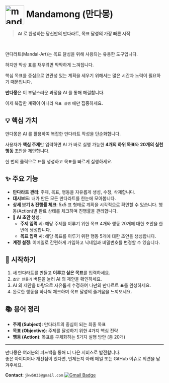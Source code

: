 <h1>
  <img width="60" height="60" alt="mandamong-square" src="https://github.com/user-attachments/assets/0fe0c285-33ca-44e7-beed-e1ed3fcd40d8" valign="middle" /> 
  Mandamong (만다몽)
</h1>

> **AI 로 완성하는 당신만의 만다라트, 목표 달성의 가장 빠른 시작**

<br>

만다라트(Mandal-Art)는 목표 달성을 위해 사용되는 유용한 도구입니다.

하지만 막상 표를 채우려면 막막하게 느껴집니다.

핵심 목표를 중심으로 연관성 있는 계획을 세우기 위해서는 많은 시간과 노력이 필요하기 때문입니다.

**만다몽**은 이 부담스러운 과정을 AI 를 통해 해결합니다.

이제 복잡한 계획이 아니라 `목표 실행` 에만 집중하세요.

## 💡 핵심 가치

만다몽은 AI 를 활용하여 복잡한 만다라트 작성을 단순화합니다.

사용자가 **핵심 주제**만 입력하면 AI 가 바로 실행 가능한 **4개의 하위 목표**와 **20개의 실천 행동** 초안을 제안합니다.

한 번의 클릭으로 표를 생성하고 목표를 빠르게 실행하세요.

## ✨ 주요 기능

-   **만다라트 관리**: 주제, 목표, 행동을 자유롭게 생성, 수정, 삭제합니다.
-   **대시보드**: 내가 만든 모든 만다라트를 한눈에 모아봅니다.
-   **상세 보기 & 진행률 체크**: 5x5 표 형태로 계획을 시각적으로 확인할 수 있습니다. 행동(Action)별 완료 상태를 체크하며 진행률을 관리합니다.
-   **🤖 AI 초안 생성**:
    -   **주제 입력 시**: 해당 주제를 이루기 위한 목표 4개와 행동 20개에 대한 초안을 한 번에 생성합니다.
    -   **목표 입력 시**: 해당 목표를 이루기 위한 행동 5개에 대한 초안을 생성합니다.
-   **계정 설정**: 이메일로 간편하게 가입하고 닉네임과 비밀번호를 변경할 수 있습니다.

## 🚀 시작하기

1.  새 만다라트를 만들고 **이루고 싶은 목표**를 입력하세요.
2.  `초안 만들기` 버튼을 눌러 AI 의 제안을 확인하세요.
3.  AI 의 제안을 바탕으로 자유롭게 수정하여 나만의 만다르트 표를 완성하세요.
4.  완료한 행동을 하나씩 체크하며 목표 달성의 즐거움을 느껴보세요.

## 📚 용어 정리

-   **주제 (Subject)**: 만다라트의 중심이 되는 최종 목표
-   **목표 (Objective)**: 주제를 달성하기 위한 4가지 핵심 전략
-   **행동 (Action)**: 목표를 구체화하는 5가지 실행 방안 (총 20개)

---

만다몽은 여러분의 피드백을 통해 더 나은 서비스로 발전합니다. <br>
좋은 아이디어나 개선점이 있다면, 언제든지 아래 메일 또는 GitHub 이슈로 의견을 남겨주세요.

**Contact**: `jkw5033@gmail.com` [![Gmail Badge](https://img.shields.io/badge/Gmail-D14836?style=flat-square&logo=Gmail&logoColor=white&link=mailto:jkw5033@gmail.com)](mailto:jkw5033@gmail.com)
